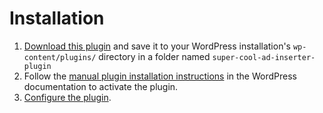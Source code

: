 # Installation

1. [Download this plugin](https://github.com/Automattic/super-cool-adinserter-plugin/archive/master.zip) and save it to your WordPress installation's `wp-content/plugins/` directory in a folder named `super-cool-ad-inserter-plugin`
2. Follow the [manual plugin installation instructions](https://codex.wordpress.org/Managing_Plugins#Manual_Plugin_Installation) in the WordPress documentation to activate the plugin.
3. [Configure the plugin](./configuration.md).
